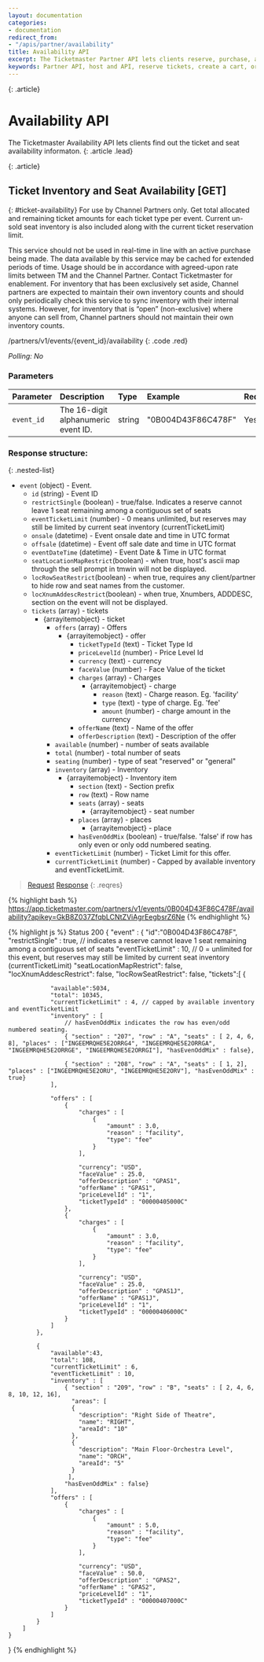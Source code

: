 ```yaml
---
layout: documentation
categories:
- documentation
redirect_from: 
- "/apis/partner/availability"
title: Availability API
excerpt: The Ticketmaster Partner API lets clients reserve, purchase, and retreive ticket and event informaton.
keywords: Partner API, host and API, reserve tickets, create a cart, order management, member management
---
```


{: .article}
# Availability API


The Ticketmaster Availability API lets clients find out the ticket and seat availability informaton.
{: .article .lead}


{: .article}
## Ticket Inventory and Seat Availability [GET]
{: #ticket-availability}
For use by Channel Partners only. Get total allocated and remaining ticket amounts for each ticket type per event. Current un-sold seat inventory is also included along with the current ticket reservation limit.

This service should not be used in real-time in line with an active purchase being made. The data available by this service may be cached for extended periods of time. Usage should be in accordance with agreed-upon rate limits between TM and the Channel Partner. Contact Ticketmaster for enablement.
For inventory that has been exclusively set aside, Channel partners are expected to maintain their own inventory counts and should only periodically check this service to sync inventory with their internal systems. However, for inventory that is “open” (non-exclusive) where anyone can sell from, Channel partners should not maintain their own inventory counts.

/partners/v1/events/{event_id}/availability
{: .code .red}

*Polling: No*

### Parameters

| Parameter  | Description          | Type              | Example      | Required |
|:-----------|:---------------------|:----------------- |:------------------ |:-------- |
| `event_id` | The 16-digit alphanumeric event ID.     | string            |     "0B004D43F86C478F"           | Yes      |


### Response structure:

{: .nested-list}

- `event` (object)  - Event.
    * `id` (string) - Event ID
    * `restrictSingle` (boolean) - true/false. Indicates a reserve cannot leave 1 seat remaining among a contiguous set of seats
    * `eventTicketLimit` (number) - 0 means unlimited, but reserves may still be limited by current seat inventory (currentTicketLimit)
    * `onsale` (datetime) - Event onsale date and time in UTC format
    *  `offsale` (datetime) - Event off sale date and time in UTC format
    * `eventDateTime` (datetime) - Event Date & Time in UTC format
    * `seatLocationMapRestrict`(boolean) - when true, host's ascii map through the sell prompt in tmwin will not be displayed.
    * `locRowSeatRestrict`(boolean) - when true, requires any client/partner to hide row and seat names from the customer. 
    * `locXnumAddescRestrict`(boolean) - when true, Xnumbers, ADDDESC, section on the event will not be displayed.
    - `tickets` (array) - tickets
        - {arrayitemobject} - ticket
            * `offers` (array) - Offers
                - {arrayitemobject} - offer
                    * `ticketTypeId` (text) - Ticket Type Id
                    * `priceLevelId` (number) - Price Level Id
                    * `currency` (text) - currency
                    * `faceValue` (number) - Face Value of the ticket
                    * `charges` (array) - Charges
                        - {arrayitemobject} - charge
                            * `reason` (text) - Charge reason. Eg. 'facility'
                            * `type` (text) - type of charge. Eg. 'fee'
                            * `amount` (number) - charge amount in the currency
                    * `offerName` (text) - Name of the offer
                    * `offerDescription` (text) - Description of the offer
            * `available` (number) - number of seats available
            * `total` (number) - total number of seats
            * `seating` (number) - type of seat "reserved" or "general"
            * `inventory` (array) - Inventory
                - {arrayitemobject} - Inventory item
                    * `section` (text) - Section prefix
                    * `row` (text) -  Row name
                    - `seats` (array) - seats
                        - {arrayitemobject} - seat number
                    - `places` (array) - places
                        - {arrayitemobject} - place
                    * `hasEvenOddMix` (boolean) - true/false. 'false' if row has only even or only odd numbered seating.
            * `eventTicketLimit` (number) - Ticket Limit for this offer.
            * `currentTicketLimit` (number) - Capped by available inventory and eventTicketLimit.


>[Request](#req)
>[Response](#res)
{: .reqres}

{% highlight bash %}
https://app.ticketmaster.com/partners/v1/events/0B004D43F86C478F/availability?apikey=GkB8Z037ZfqbLCNtZViAgrEegbsrZ6Ne
{% endhighlight %}


{% highlight js %}
Status 200
{
    "event" : {
        "id":"0B004D43F86C478F",
        "restrictSingle" : true,  // indicates a reserve cannot leave 1 seat remaining among a contiguous set of seats
        "eventTicketLimit" : 10,  // 0 = unlimited for this event, but reserves may still be limited by current seat inventory (currentTicketLimit) 
        "seatLocationMapRestrict": false,
        "locXnumAddescRestrict": false,
        "locRowSeatRestrict": false,
        "tickets":[
            {

                "available":5034,
                "total": 10345,
                "currentTicketLimit" : 4, // capped by available inventory and eventTicketLimit
                "inventory" : [
                    // hasEvenOddMix indicates the row has even/odd numbered seating.
                    { "section" : "207", "row" : "A", "seats" : [ 2, 4, 6, 8], "places" : ["INGEEMRQHE5E2ORRG4", "INGEEMRQHE5E2ORRGA", "INGEEMRQHE5E2ORRGE", "INGEEMRQHE5E2ORRGI"], "hasEvenOddMix" : false},      

                    { "section" : "208", "row" : "A", "seats" : [ 1, 2], "places" : ["INGEEMRQHE5E2ORU", "INGEEMRQHE5E2ORV"], "hasEvenOddMix" : true}
                ],

                "offers" : [
                    {
                        "charges" : [
                            {
                                "amount" : 3.0,
                                "reason" : "facility",
                                "type": "fee"
                            }
                        ],

                        "currency": "USD",
                        "faceValue" : 25.0,
                        "offerDescription" : "GPAS1",
                        "offerName" : "GPAS1",
                        "priceLevelId" : "1",
                        "ticketTypeId" : "00000405000C"
                    },
                    {
                        "charges" : [
                            {
                                "amount" : 3.0,
                                "reason" : "facility",
                                "type": "fee"
                            }
                        ],

                        "currency": "USD",
                        "faceValue" : 25.0,
                        "offerDescription" : "GPAS1J",
                        "offerName" : "GPAS1J",
                        "priceLevelId" : "1",
                        "ticketTypeId" : "00000406000C"
                    }
                ]
            },

            {
                "available":43,
                "total": 108,
                "currentTicketLimit" : 6,
                "eventTicketLimit" : 10,
                "inventory" : [
                    { "section" : "209", "row" : "B", "seats" : [ 2, 4, 6, 8, 10, 12, 16],
                      "areas": [
		              {
		                "description": "Right Side of Theatre",
		                "name": "RIGHT",
		                "areaId": "10"
		              },
		              {
		                "description": "Main Floor-Orchestra Level",
		                "name": "ORCH",
		                "areaId": "5"
		              }
			         ],
                    "hasEvenOddMix" : false}
                ],
                "offers" : [
                    {
                        "charges" : [
                            {
                                "amount" : 5.0,
                                "reason" : "facility",
                                "type": "fee"
                            }
                        ],

                        "currency": "USD",
                        "faceValue" : 50.0,
                        "offerDescription" : "GPAS2",
                        "offerName" : "GPAS2",
                        "priceLevelId" : "1",
                        "ticketTypeId" : "00000407000C"
                    }
                ]
            }
        ]
    }
}
{% endhighlight %}
